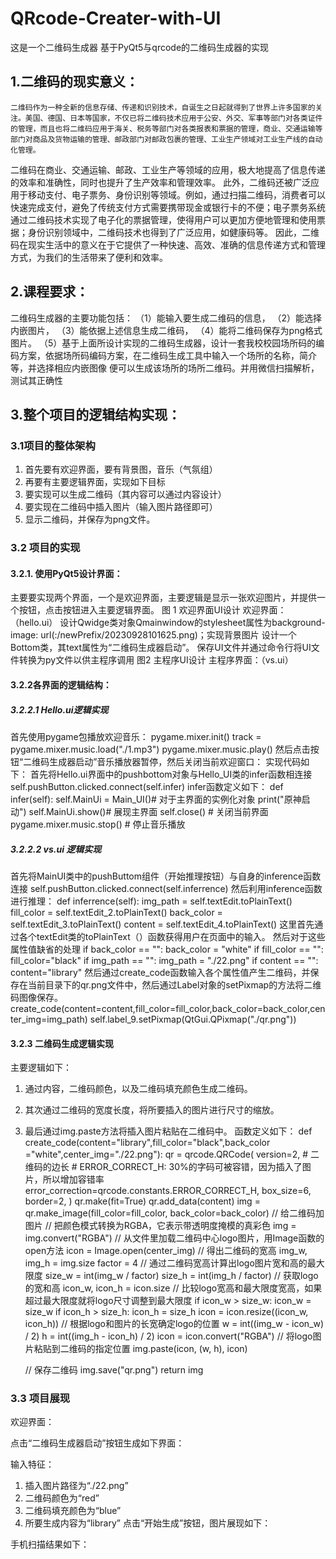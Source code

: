 # QRcode-Creater-with-UI

这是一个二维码生成器
基于PyQt5与qrcode的二维码生成器的实现
## 1.二维码的现实意义：
    二维码作为一种全新的信息存储、传递和识别技术，自诞生之日起就得到了世界上许多国家的关注。美国、德国、日本等国家，不仅已将二维码技术应用于公安、外交、军事等部门对各类证件的管理，而且也将二维码应用于海关、税务等部门对各类报表和票据的管理，商业、交通运输等部门对商品及货物运输的管理、邮政部门对邮政包裹的管理、工业生产领域对工业生产线的自动化管理。
二维码在商业、交通运输、邮政、工业生产等领域的应用，极大地提高了信息传递的效率和准确性，同时也提升了生产效率和管理效率。
此外，二维码还被广泛应用于移动支付、电子票务、身份识别等领域。例如，通过扫描二维码，消费者可以快速完成支付，避免了传统支付方式需要携带现金或银行卡的不便；电子票务系统通过二维码技术实现了电子化的票据管理，使得用户可以更加方便地管理和使用票据；身份识别领域中，二维码技术也得到了广泛应用，如健康码等。
因此，二维码在现实生活中的意义在于它提供了一种快速、高效、准确的信息传递方式和管理方式，为我们的生活带来了便利和效率。

## 2.课程要求：
二维码生成器的主要功能包括： 
（1）能输入要生成二维码的信息， 
（2）能选择内嵌图片， 
（3）能依据上述信息生成二维码，
（4）能将二维码保存为png格式图片。 
（5）基于上面所设计实现的二维码生成器，设计一套我校校园场所码的编码方案，依据场所码编码方案，在二维码生成工具中输入一个场所的名称，简介等，并选择相应内嵌图像 便可以生成该场所的场所二维码。并用微信扫描解析，测试其正确性

## 3.整个项目的逻辑结构实现：
### 3.1项目的整体架构
1. 首先要有欢迎界面，要有背景图，音乐（气氛组）
2. 再要有主要逻辑界面，实现如下目标
1. 要实现可以生成二维码（其内容可以通过内容设计）
2. 要实现在二维码中插入图片（输入图片路径即可）
3. 显示二维码，并保存为png文件。

### 3.2 项目的实现
#### 3.2.1. 使用PyQt5设计界面：
主要要实现两个界面，一个是欢迎界面，主要逻辑是显示一张欢迎图片，并提供一个按钮，点击按钮进入主要逻辑界面。
图 1 欢迎界面UI设计
欢迎界面：（hello.ui）
设计Qwidge类对象Qmainwindow的stylesheet属性为background-image: url(:/newPrefix/20230928101625.png)；实现背景图片
设计一个Bottom类，其text属性为“二维码生成器启动”。
保存UI文件并通过命令行将UI文件转换为py文件以供主程序调用 
图2 主程序UI设计
 主程序界面：（vs.ui）
#### 3.2.2各界面的逻辑结构：
##### 3.2.2.1 Hello.ui逻辑实现
首先使用pygame包播放欢迎音乐：
pygame.mixer.init()
track = pygame.mixer.music.load("./1.mp3")
pygame.mixer.music.play()
然后点击按钮“二维码生成器启动”音乐播放器暂停，然后关闭当前欢迎窗口：
实现代码如下：
首先将Hello.ui界面中的pushbottom对象与Hello_UI类的infer函数相连接
self.pushButton.clicked.connect(self.infer)
infer函数定义如下：
def infer(self):
        self.MainUi = Main_UI()# 对于主界面的实例化对象
        print("原神启动") 
        self.MainUi.show()# 展现主界面
        self.close() # 关闭当前界面
        pygame.mixer.music.stop() # 停止音乐播放
##### 3.2.2.2 vs.ui 逻辑实现
首先将MainUI类中的pushButtom组件（开始推理按钮）与自身的inference函数连接
self.pushButton.clicked.connect(self.inferrence)
然后利用inference函数进行推理：
def inferrence(self):
    img_path = self.textEdit.toPlainText()
    fill_color = self.textEdit_2.toPlainText()
    back_color = self.textEdit_3.toPlainText()
    content = self.textEdit_4.toPlainText()
这里首先通过各个textEdit类的toPlainText（）函数获得用户在页面中的输入。
然后对于这些属性值缺省的处理
if back_color == "":
    back_color = "white"
if fill_color == "":
    fill_color="black"
if img_path == "":
    img_path = "./22.png"
if content == "":
    content="library"
然后通过create_code函数输入各个属性值产生二维码，并保存在当前目录下的qr.png文件中，然后通过Label对象的setPixmap的方法将二维码图像保存。
create_code(content=content,fill_color=fill_color,back_color=back_color,center_img=img_path)
self.label_9.setPixmap(QtGui.QPixmap("./qr.png"))
#### 3.2.3 二维码生成逻辑实现
主要逻辑如下：
1.	通过内容，二维码颜色，以及二维码填充颜色生成二维码。
2.	其次通过二维码的宽度长度，将所要插入的图片进行尺寸的缩放。
3.	最后通过img.paste方法将插入图片粘贴在二维码中。
函数定义如下：
def create_code(content="library",fill_color="black",back_color
="white",center_img="./22.png"):
    qr = qrcode.QRCode(
        version=2,  # 二维码的边长
        # ERROR_CORRECT_H: 30%的字码可被容错，因为插入了图片，所以增加容错率
        error_correction=qrcode.constants.ERROR_CORRECT_H,
        box_size=6,
        border=2,
    )
    qr.make(fit=True)
    qr.add_data(content)
    img = qr.make_image(fill_color=fill_color, back_color=back_color)
    // 给二维码加图片
    // 把颜色模式转换为RGBA，它表示带透明度掩模的真彩色
    img = img.convert("RGBA")
    // 从文件里加载二维码中心logo图片，用Image函数的open方法
    icon = Image.open(center_img)
    // 得出二维码的宽高
    img_w, img_h = img.size
    factor = 4
    // 通过二维码宽高计算出logo图片宽和高的最大限度
    size_w = int(img_w / factor)
    size_h = int(img_h / factor)
    // 获取logo的宽和高
    icon_w, icon_h = icon.size
    // 比较logo宽高和最大限度宽高，如果超过最大限度就将logo尺寸调整到最大限度
    if icon_w > size_w:
        icon_w = size_w
    if icon_h > size_h:
        icon_h = size_h
    icon = icon.resize((icon_w, icon_h))
    // 根据logo和图片的长宽确定logo的位置
    w = int((img_w - icon_w) / 2)
    h = int((img_h - icon_h) / 2)
    icon = icon.convert("RGBA")
    // 将logo图片粘贴到二维码的指定位置
    img.paste(icon, (w, h), icon)

    // 保存二维码
    img.save("qr.png")
    return img

### 3.3 项目展现
欢迎界面：
 
点击“二维码生成器启动”按钮生成如下界面：
 
输入特征：
1.	插入图片路径为“./22.png”
2.	二维码颜色为“red”
3.	二维码填充颜色为“blue”
4.	所要生成内容为“library”
点击“开始生成”按钮，图片展现如下：
 
手机扫描结果如下：
 
